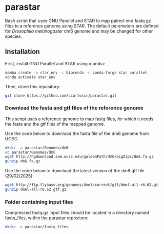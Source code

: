# parastar

Bash script that uses GNU Parallel and STAR to map paired-end fastq.gz files to a reference genome using STAR.
The default parameters are defined for _Drosophila melanogaster_ dm6 genome and may be changed for other species.


## Installation

First, install GNU Parallel and STAR using mamba:
```bash
mamba create -n star_env -c bioconda -c conda-forge star parallel
conda activate star_env
```

Then, clone this repository:
```bash
git clone https://github.com/ccarloscr/parastar.git
```

### Download the fasta and gtf files of the reference genome
This script uses a reference genome to map fastq files, for which it needs the fasta and the gtf files of the mapped genome. 

Use the code below to download the fasta file of the dm6 genome from UCSC:
```bash
mkdir -p parastar/Genomes/dm6
cd parastar/Genomes/dm6
wget http://hgdownload.soe.ucsc.edu/goldenPath/dm6/bigZips/dm6.fa.gz
gunzip dm6.fa.gz
```

Use the code below to download the latest version of the dm6 gtf file (20/02/2025):
```bash
wget http://ftp.flybase.org/genomes/dmel/current/gtf/dmel-all-r6.62.gtf.gz
gunzip dmel-all-r6.62.gtf.gz
```

### Folder containing input files
Compressed fastq.gz input files should be located in a directory named fastq_files, within the parastar repository:
```bash
mkdir -p parastar/fastq_files
```

